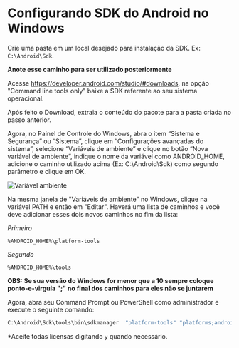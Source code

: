 # Configurando SDK do Android no Windows

Crie uma pasta em um local desejado para instalação da SDK. Ex: `C:\Android\Sdk`.

**Anote esse caminho para ser utilizado posteriormente**

Acesse https://developer.android.com/studio/#downloads, na opção "Command line tools only" baixe a SDK referente ao seu sistema operacional.

Após feito o Download, extraia o conteúdo do pacote para a pasta criada no passo anterior.

Agora, no Painel de Controle do Windows, abra o item “Sistema e Segurança” ou “Sistema”, clique em “Configurações avançadas do sistema”, selecione “Variáveis de ambiente” e clique no botão “Nova variável de ambiente”, indique o nome da variável como ANDROID_HOME, adicione o caminho utilizado acima (Ex: C:\Android\Sdk) como segundo parâmetro e clique em OK.

![Variável ambiente](/assets/5.png)

Na mesma janela de "Variáveis de ambiente" no Windows, clique na variável PATH e então em "Editar". Haverá uma lista de caminhos e você deve adicionar esses dois novos caminhos no fim da lista:

*Primeiro*
```
%ANDROID_HOME%\platform-tools
```
*Segundo*
```
%ANDROID_HOME%\tools
```
**OBS: Se sua versão do Windows for menor que a 10 sempre coloque ponto-e-virgula ";" no final dos caminhos para eles não se juntarem**


Agora, abra seu Command Prompt ou PowerShell como administrador e execute o seguinte comando:

```sh
C:\Android\Sdk\tools\bin\sdkmanager  "platform-tools" "platforms;android-27" "build-tools;27.0.3" 
```

*Aceite todas licensas digitando `y` quando necessário.
